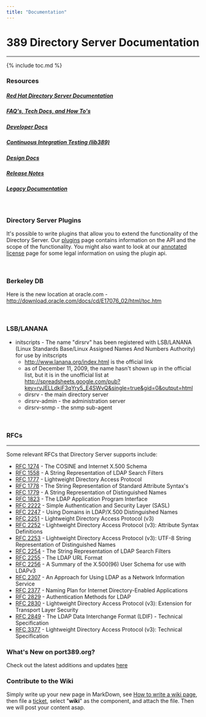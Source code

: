 ```yaml
---
title: "Documentation"
---
```


# 389 Directory Server Documentation
------------------------------------

{% include toc.md %}

### Resources

##### [Red Hat Directory Server Documentation](redhat-docs.html)

##### [FAQ's, Tech Docs, and How To's](tech-docs.html)

##### [Developer Docs](development.html)

##### [Continuous Integration Testing (lib389)](FAQ/upstream-test-framework.html)

##### [Design Docs](design/design.html)

##### [Release Notes](releases/release-notes.html)

##### [Legacy Documentation](legacy/legacy.html)

<br>

### Directory Server Plugins

It's possible to write plugins that allow you to extend the functionality of the Directory Server. Our [plugins](design/plugins.html) page contains information on the API and the scope of the functionality. You might also want to look at our [annotated license](FAQ/annotated-gpl-exception-license.html) page for some legal information on using the plugin api.

<br>

### Berkeley DB

Here is the new location at oracle.com - [<http://download.oracle.com/docs/cd/E17076_02/html/toc.htm>](http://download.oracle.com/docs/cd/E17076_02/html/toc.htm)

<br>

### LSB/LANANA

-   initscripts - The name "dirsrv" has been registered with LSB/LANANA (Linux Standards Base/Linux Assigned Names And Numbers Authority) for use by initscripts
    -   <http://www.lanana.org/index.html> is the official link
    -   as of December 11, 2009, the name hasn't shown up in the official list, but it is in the unofficial list at <http://spreadsheets.google.com/pub?key=ryJELLdkiF3qYry5_E4SWvQ&single=true&gid=0&output=html>
    -   dirsrv - the main directory server
    -   dirsrv-admin - the administration server
    -   dirsrv-snmp - the snmp sub-agent

<br><a name="rfcs"></a>

### RFCs
---------

Some relevant RFCs that Directory Server supports include:

-   [RFC 1274](https://www.ietf.org/rfc/rfc1274.txt) - The COSINE and Internet X.500 Schema
-   [RFC 1558](https://www.ietf.org/rfc/rfc1558.txt) - A String Representation of LDAP Search Filters
-   [RFC 1777](https://www.ietf.org/rfc/rfc1777.txt) - Lightweight Directory Access Protocol
-   [RFC 1778](https://www.ietf.org/rfc/rfc1778.txt) - The String Representation of Standard Attribute Syntax's
-   [RFC 1779](https://www.ietf.org/rfc/rfc1779.txt) - A String Representation of Distinguished Names
-   [RFC 1823](https://www.ietf.org/rfc/rfc1823.txt) - The LDAP Application Program Interface
-   [RFC 2222](https://www.ietf.org/rfc/rfc2222.txt) - Simple Authentication and Security Layer (SASL)
-   [RFC 2247](https://www.ietf.org/rfc/rfc2247.txt) - Using Domains in LDAP/X.500 Distinguished Names
-   [RFC 2251](https://www.ietf.org/rfc/rfc2251.txt) - Lightweight Directory Access Protocol (v3)
-   [RFC 2252](https://www.ietf.org/rfc/rfc2252.txt) - Lightweight Directory Access Protocol (v3): Attribute Syntax Definitions
-   [RFC 2253](https://www.ietf.org/rfc/rfc2253.txt) - Lightweight Directory Access Protocol (v3): UTF-8 String Representation of Distinguished Names
-   [RFC 2254](https://www.ietf.org/rfc/rfc2254.txt) - The String Representation of LDAP Search Filters
-   [RFC 2255](https://www.ietf.org/rfc/rfc2255.txt) - The LDAP URL Format
-   [RFC 2256](https://www.ietf.org/rfc/rfc2256.txt) - A Summary of the X.500(96) User Schema for use with LDAPv3
-   [RFC 2307](https://www.ietf.org/rfc/rfc2307.txt) - An Approach for Using LDAP as a Network Information Service
-   [RFC 2377](https://www.ietf.org/rfc/rfc2377.txt) - Naming Plan for Internet Directory-Enabled Applications
-   [RFC 2829](https://www.ietf.org/rfc/rfc2829.txt) - Authentication Methods for LDAP
-   [RFC 2830](https://www.ietf.org/rfc/rfc2830.txt) - Lightweight Directory Access Protocol (v3): Extension for Transport Layer Security
-   [RFC 2849](https://www.ietf.org/rfc/rfc2849.txt) - The LDAP Data Interchange Format (LDIF) - Technical Specification
-   [RFC 3377](https://www.ietf.org/rfc/rfc3377.txt) - Lightweight Directory Access Protocol (v3): Technical Specification


### What's New on port389.org?

Check out the latest additions and updates [here](../../whats_new.html)

### Contribute to the Wiki

Simply write up your new page in MarkDown, see [How to write a wiki page](howto/howto-write-wiki-page.html), then file a [ticket](https://fedorahosted.org/389/newticket), select "**wiki**" as the component, and attach the file.  Then we will post your content asap.

